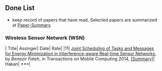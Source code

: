 Done List
---

- keep record of papers that have read. Selected papers are summarized at [Paper-Summary](https://github.com/hxwang/GreenDC-Summary/blob/master/README.md).









### Wireless Sensor Network (WSN)
| Title| Assinger| Date| Rate|
|11| [Joint Scheduling of Tasks and Messages for Energy Minimization in Interference-aware Real-time Sensor Networks](), by *Benazir Fateh*, in Transactions on Mobile Computing 2014, [[Summary]](./papers/Fetah14_Tasks-Msg-Schedule.md)| Hakan| ***|
